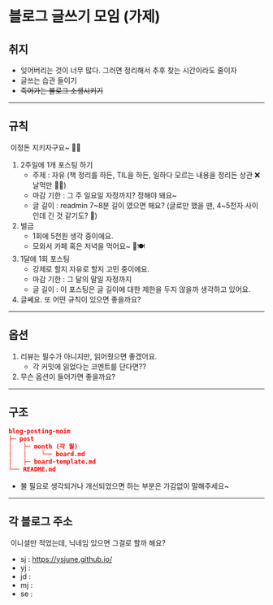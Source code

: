 # 블로그 글쓰기 모임 (가제)


## 취지

- 잊어버리는 것이 너무 많다. 그러면 정리해서 추후 찾는 시간이라도 줄이자
- 글쓰는 습관 들이기
- ~~죽어가는 블로그 소생시키기~~

------

## 규칙

​	이정돈 지키자구요~ 🧑‍💻

1. 2주일에 1개 포스팅 하기
   - 주제 : 자유 (책 정리를 하든, TIL을 하든, 일하다 모르는 내용을 정리든 상관 ❌ 날먹만 🙅‍♂️)
   - 마감 기한 : 그 주 일요일 자정까지? 정해야 돼요~
   - 글 길이 : readmin 7~8분 길이 였으면 해요? (글로만 했을 땐, 4~5천자 사이인데 긴 것 같기도? 🤔)
2. 벌금
   - 1회에 5천원 생각 중이에요.
   - 모와서 카페 혹은 저녁을 먹어요~ 🍗🍽
3. 1달에 1회 포스팅
   - 강제로 할지 자유로 할지 고민 중이에요.
   - 마감 기한 : 그 달의 말일 자정까지
   - 글 길이 : 이 포스팅은 글 길이에 대한 제한을 두지 않을까 생각하고 있어요.
4. 글쎄요. 또 어떤 규칙이 있으면 좋을까요?

------

## 옵션

1. 리뷰는 필수가 아니지만, 읽어줬으면 좋겠어요.
   - 각 커밋에 읽었다는 코멘트를 단다면??
2. 무슨 옵션이 들어가면 좋을까요?

------

## 구조

```json
blog-posting-moim
├─ post
│   ├─ month (각 월)
│   │    └── board.md
│   ├─ board-template.md
└── README.md
```

- 불 필요로 생각되거나 개선되었으면 하는 부분은 가감없이 말해주세요~

------

## 각 블로그 주소

​	이니셜만 적었는데, 닉네임 있으면 그걸로 할까 해요?

- sj : https://ysjune.github.io/
- yj :
- jd :
- mj : 
- se :